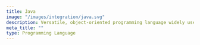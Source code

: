```yaml
---
title: Java
image: "/images/integration/java.svg"
description: Versatile, object-oriented programming language widely used for building secure, cross-platform applications and enterprise systems.
meta_title: ""
type: Programming Language
---
```


